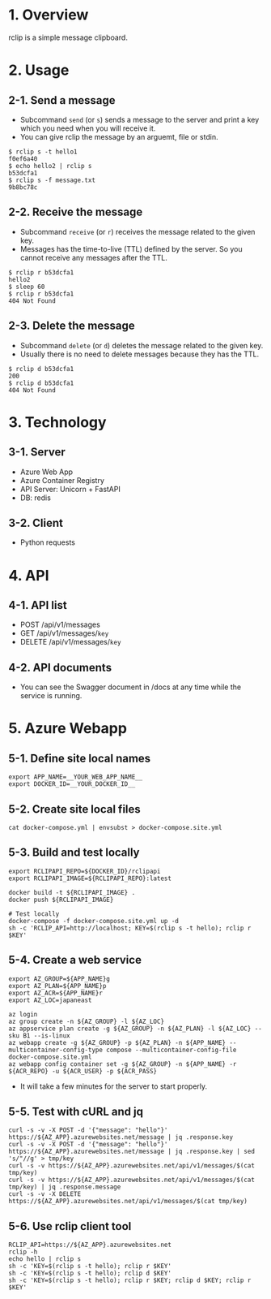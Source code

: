 # 1. Overview

rclip is a simple message clipboard.

# 2. Usage

## 2-1. Send a message

* Subcommand `send` (or `s`) sends a message to the server and print a key which you need when you will receive it.
* You can give rclip the message by an arguemt, file or stdin.

```
$ rclip s -t hello1
f0ef6a40
$ echo hello2 | rclip s
b53dcfa1
$ rclip s -f message.txt
9b8bc78c
```

## 2-2. Receive the message

* Subcommand `receive` (or `r`) receives the message related to the given key.
* Messages has the time-to-live (TTL) defined by the server.  So you cannot receive any messages after the TTL.

```
$ rclip r b53dcfa1
hello2
$ sleep 60
$ rclip r b53dcfa1
404 Not Found
```

## 2-3. Delete the message

* Subcommand `delete` (or `d`) deletes the message related to the given key.
* Usually there is no need to delete messages because they has the TTL.

```
$ rclip d b53dcfa1
200
$ rclip d b53dcfa1
404 Not Found
```

# 3. Technology

## 3-1. Server

* Azure Web App
* Azure Container Registry
* API Server: Unicorn + FastAPI
* DB: redis

## 3-2. Client

* Python requests

# 4. API

## 4-1. API list

* POST /api/v1/messages
* GET /api/v1/messages/`key`
* DELETE /api/v1/messages/`key`

## 4-2. API documents

* You can see the Swagger document in /docs at any time while the service is running.

# 5. Azure Webapp

## 5-1. Define site local names

```
export APP_NAME=__YOUR_WEB_APP_NAME__
export DOCKER_ID=__YOUR_DOCKER_ID__
```

## 5-2. Create site local files

```
cat docker-compose.yml | envsubst > docker-compose.site.yml
```

## 5-3. Build and test locally

```
export RCLIPAPI_REPO=${DOCKER_ID}/rclipapi
export RCLIPAPI_IMAGE=${RCLIPAPI_REPO}:latest

docker build -t ${RCLIPAPI_IMAGE} .
docker push ${RCLIPAPI_IMAGE}

# Test locally
docker-compose -f docker-compose.site.yml up -d
sh -c 'RCLIP_API=http://localhost; KEY=$(rclip s -t hello); rclip r $KEY'
```

## 5-4. Create a web service

```
export AZ_GROUP=${APP_NAME}g
export AZ_PLAN=${APP_NAME}p
export AZ_ACR=${APP_NAME}r
export AZ_LOC=japaneast

az login
az group create -n ${AZ_GROUP} -l ${AZ_LOC}
az appservice plan create -g ${AZ_GROUP} -n ${AZ_PLAN} -l ${AZ_LOC} --sku B1 --is-linux
az webapp create -g ${AZ_GROUP} -p ${AZ_PLAN} -n ${APP_NAME} --multicontainer-config-type compose --multicontainer-config-file docker-compose.site.yml
az webapp config container set -g ${AZ_GROUP} -n ${APP_NAME} -r ${ACR_REPO} -u ${ACR_USER} -p ${ACR_PASS}
```

* It will take a few minutes for the server to start properly.

## 5-5. Test with cURL and jq

```
curl -s -v -X POST -d '{"message": "hello"}' https://${AZ_APP}.azurewebsites.net/message | jq .response.key
curl -s -v -X POST -d '{"message": "hello"}' https://${AZ_APP}.azurewebsites.net/message | jq .response.key | sed 's/"//g' > tmp/key
curl -s -v https://${AZ_APP}.azurewebsites.net/api/v1/messages/$(cat tmp/key)
curl -s -v https://${AZ_APP}.azurewebsites.net/api/v1/messages/$(cat tmp/key) | jq .response.message
curl -s -v -X DELETE https://${AZ_APP}.azurewebsites.net/api/v1/messages/$(cat tmp/key)
```

## 5-6. Use rclip client tool

```
RCLIP_API=https://${AZ_APP}.azurewebsites.net
rclip -h
echo hello | rclip s
sh -c 'KEY=$(rclip s -t hello); rclip r $KEY'
sh -c 'KEY=$(rclip s -t hello); rclip d $KEY'
sh -c 'KEY=$(rclip s -t hello); rclip r $KEY; rclip d $KEY; rclip r $KEY'
```
